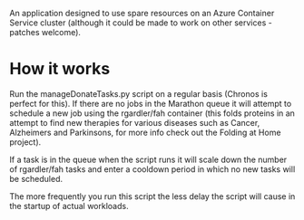 An application designed to use spare resources on an Azure Container
Service cluster (although it could be made to work on other services -
patches welcome).

# How it works

Run the manageDonateTasks.py script on a regular basis (Chronos is
perfect for this). If there are no jobs in the Marathon queue it will
attempt to schedule a new job using the rgardler/fah container (this
folds proteins in an attempt to find new therapies for various
diseases such as Cancer, Alzheimers and Parkinsons, for more info
check out the Folding at Home project).


If a task is in the queue when the script runs it will scale down the
number of rgardler/fah tasks and enter a cooldown period in which no
new tasks will be scheduled.

The more frequently you run this script the less delay the script will
cause in the startup of actual workloads.
